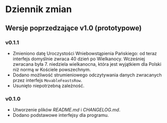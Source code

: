 # Dziennik zmian

## Wersje poprzedzające v1.0 (prototypowe)

### v0.1.1
- Zmieniono datę Uroczystości Wniebowstąpienia Pańskiego: od teraz interfejs domyślnie zwraca 40 dzień po Wielkanocy. 
  Wcześniej zwracana była 7. niedziela wielkanocna, która jest wyjątkiem dla Polski niż normą w Kościele powszechnym.
- Dodano możliwość strumieniowego odczytywania danych zwracanych przez interfejs `MovableFeastsRow`.
- Usunięto niepotrzebną zależność.

### v0.1.0
- Utworzenie plików *README.md* i *CHANGELOG.md*.
- Dodano podstawowe interfejsy dla programu.
